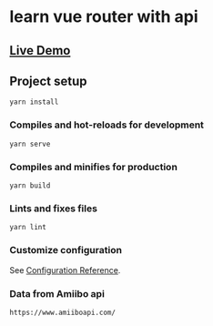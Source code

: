 # learn vue router with api

## [Live Demo](learn-vue-router.now.sh)

## Project setup
```
yarn install
```

### Compiles and hot-reloads for development
```
yarn serve
```

### Compiles and minifies for production
```
yarn build
```

### Lints and fixes files
```
yarn lint
```

### Customize configuration
See [Configuration Reference](https://cli.vuejs.org/config/).

### Data from Amiibo api
```
https://www.amiiboapi.com/
```
